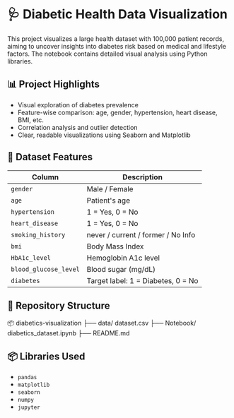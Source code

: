 # 🩺 Diabetic Health Data Visualization

This project visualizes a large health dataset with 100,000 patient records, aiming to uncover insights into diabetes risk based on medical and lifestyle factors. The notebook contains detailed visual analysis using Python libraries.

## 📊 Project Highlights

- Visual exploration of diabetes prevalence
- Feature-wise comparison: age, gender, hypertension, heart disease, BMI, etc.
- Correlation analysis and outlier detection
- Clear, readable visualizations using Seaborn and Matplotlib

## 🧾 Dataset Features

| Column               | Description                            |
|----------------------|----------------------------------------|
| `gender`             | Male / Female                          |
| `age`                | Patient's age                          |
| `hypertension`       | 1 = Yes, 0 = No                        |
| `heart_disease`      | 1 = Yes, 0 = No                        |
| `smoking_history`    | never / current / former / No Info     |
| `bmi`                | Body Mass Index                        |
| `HbA1c_level`        | Hemoglobin A1c level                   |
| `blood_glucose_level`| Blood sugar (mg/dL)                    |
| `diabetes`           | Target label: 1 = Diabetes, 0 = No     |

## 📁 Repository Structure

📦 diabetics-visualization
├── data/
      dataset.csv
├── Notebook/
     diabetics_dataset.ipynb
├── README.md



## 📦 Libraries Used

- `pandas`
- `matplotlib`
- `seaborn`
- `numpy`
- `jupyter`